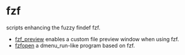 # fzf

scripts enhancing the fuzzy findef fzf.

* [fzf_preview](fzf_preview) enables a custom file preview window when using fzf.
* [fzfopen](fzfopen) a dmenu_run-like program based on fzf.
